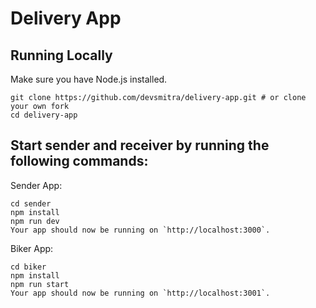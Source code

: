 # Delivery App

## Running Locally

Make sure you have Node.js installed.

```
git clone https://github.com/devsmitra/delivery-app.git # or clone your own fork
cd delivery-app
```

## Start sender and receiver by running the following commands:

Sender App:

```
cd sender
npm install
npm run dev
Your app should now be running on `http://localhost:3000`.
```

Biker App:

```
cd biker
npm install
npm run start
Your app should now be running on `http://localhost:3001`.
```
